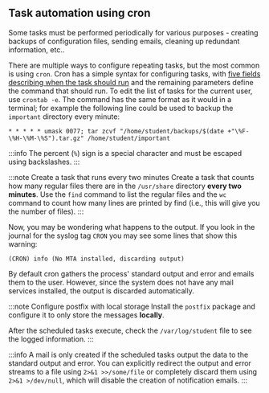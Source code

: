 ## Task automation using cron

Some tasks must be performed periodically for various purposes - creating
backups of configuration files, sending emails, cleaning up redundant
information, etc..

There are multiple ways to configure repeating tasks, but the most common is
using `cron`. Cron has a simple syntax for configuring tasks, with [five fields
describing when the task should run](https://www.ibm.com/docs/en/db2oc?topic=task-unix-cron-format)
and the remaining parameters define the command that should run. To edit the
list of tasks for the current user, use `crontab -e`.  The command has the same
format as it would in a terminal; for example the following line could be used
to backup the `important` directory every minute:

```cron
* * * * * umask 0077; tar zcvf "/home/student/backups/$(date +"\%F-\%H-\%M-\%S").tar.gz" /home/student/important
```

:::info
The percent (`%`) sign is a special character and must be escaped using
backslashes.
:::

:::note Create a task that runs every two minutes
Create a task that counts how many regular files there are in the `/usr/share`
directory **every two minutes**. Use the `find` command to list the regular files
and the `wc` command to count how many lines are printed by find (i.e., this
will give you the number of files).
:::

Now, you may be wondering what happens to the output. If you look in the
journal for the syslog tag `CRON` you may see some lines that show this
warning:

```
(CRON) info (No MTA installed, discarding output)
```

By default cron gathers the process' standard output and error and emails them
to the user. However, since the system does not have any mail services
installed, the output is discarded automatically.

:::note Configure postfix with local storage
Install the `postfix` package and configure it to only store the messages
**locally**.

After the scheduled tasks execute, check the `/var/log/student` file to see the
logged information.
:::

:::info
A mail is only created if the scheduled tasks output the data to the standard
output and error. You can explicitly redirect the output and error streams
to a file using `2>&1 >>/some/file` or completely discard them using `2>&1 >/dev/null`,
which will disable the creation of notification emails.
:::
